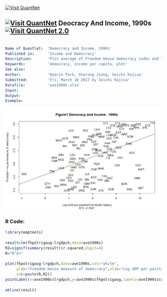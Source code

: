 [<img src="https://github.com/QuantLet/Styleguide-and-FAQ/blob/master/pictures/banner.png" width="888" alt="Visit QuantNet">](http://quantlet.de/)

## [<img src="https://github.com/QuantLet/Styleguide-and-FAQ/blob/master/pictures/qloqo.png" alt="Visit QuantNet">](http://quantlet.de/) **Deocracy And Income, 1990s** [<img src="https://github.com/QuantLet/Styleguide-and-FAQ/blob/master/pictures/QN2.png" width="60" alt="Visit QuantNet 2.0">](http://quantlet.de/)

```yaml

Name of Quantlet:  'Democracy and Income, 1990s'
Published in:      'Income and Democracy'
Description:       'Plot average of Freedom House democracy index and log GDP per capita in 1990s' 
Keywords:          'democracy, income per capita, plot'
See also:          
Author:            'Hyerin Park, Sharong Jiang, Soichi Kajisa'
Submitted:         'Fri, March 10 2017 by Soichi Kajisa'
Datafile:          'ave1990s.xlsx'
Input:  
Output:  
Example:  

```

![Picture1](f1_fixed.png)

### R Code:
```r
library(maptools)

result=lm(fhpolrigaug~lrgdpch,data=ave1990s)
R2=signif(summary(result)$r.squared,digit=4)
R="R^2="

plot(fhpolrigaug~lrgdpch,data=ave1990s,col="white",
     ylab="Freedom House measure of democracy",xlab="Log GDP per pacita(Penn World Tables)",
     sub=paste(R,R2))
pointLabel(x=ave1990s$lrgdpch,y=ave1990s$fhpolrigaug,labels=ave1990s$code,col="black")

abline(result)
```
